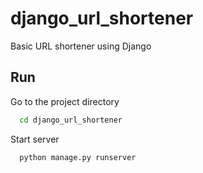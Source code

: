 # django_url_shortener
Basic URL shortener using Django

## Run

Go to the project directory
```bash
  cd django_url_shortener
```

Start server
```bash
  python manage.py runserver
```
